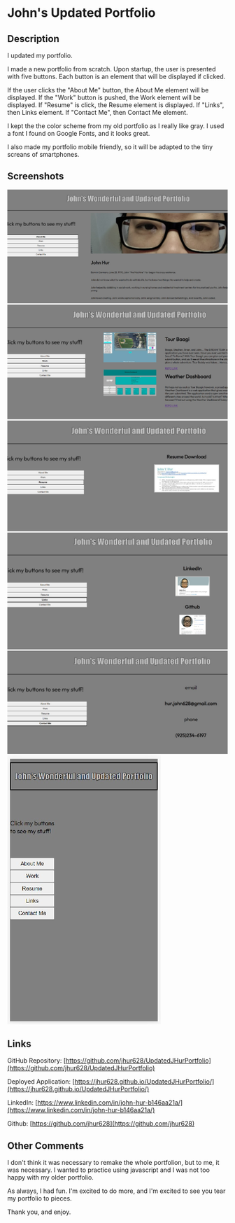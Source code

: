 # John's Updated Portfolio

## Description

I updated my portfolio.

I made a new portfolio from scratch. Upon startup, the user is presented with five buttons. Each button is an element that will be displayed if clicked.

If the user clicks the "About Me" button, the About Me element will be displayed. If the "Work" button is pushed, the Work element will be displayed. If "Resume" is click, the Resume element is displayed. If "Links", then Links element. If "Contact Me", then Contact Me element.

I kept the the color scheme from my old portfolio as I really like gray. I used a font I found on Google Fonts, and it looks great.

I also made my portfolio mobile friendly, so it will be adapted to the tiny screans of smartphones.

## Screenshots

![Portfolio About Me](./assets/images/portfolio1.jpg)
![Portfolio Work](./assets/images/portfolio2.jpg)
![Portfolio Resume](./assets/images/portfolio3.jpg)
![Portfolio Links](./assets/images/portfolio4.jpg)
![Portfolio Contact Me](./assets/images/portfolio5.jpg)
![Portfolio Mobile](./assets/images/portfolio6.jpg)

## Links

GitHub Repository: [https://github.com/jhur628/UpdatedJHurPortfolio](https://github.com/jhur628/UpdatedJHurPortfolio)

Deployed Application: [https://jhur628.github.io/UpdatedJHurPortfolio/](https://jhur628.github.io/UpdatedJHurPortfolio/)

LinkedIn: [https://www.linkedin.com/in/john-hur-b146aa21a/](https://www.linkedin.com/in/john-hur-b146aa21a/)

Github: [https://github.com/jhur628](https://github.com/jhur628)

## Other Comments

I don't think it was necessary to remake the whole portfolion, but to me, it was necessary. I wanted to practice using javascript and I was not too happy with my older portfolio.

As always, I had fun. I'm excited to do more, and I'm excited to see you tear my portfolio to pieces.

Thank you, and enjoy.